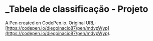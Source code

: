 # _Tabela de classificação - Projeto

A Pen created on CodePen.io. Original URL: [https://codepen.io/diegoinacio87/pen/mdvpWyp](https://codepen.io/diegoinacio87/pen/mdvpWyp).

